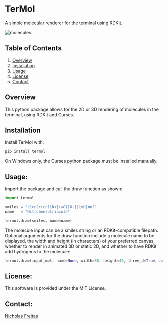 # TerMol
A simple molecular renderer for the terminal using RDKit.

![molecules](https://github.com/user-attachments/assets/a80a2287-8aeb-4055-a71c-88a9c4474998)

## Table of Contents
1. [Overview](#overview)
3. [Installation](#installation)
4. [Usage](#usage)
8. [License](#license)
9. [Contact](#contact)

## Overview
This python package allows for the 2D or 3D rendering of molecules in the terminal, using RDKit and Curses.

## Installation
Install TerMol with:
```bash
pip install termol
```

On Windows only, the Curses python package must be installed manually.

## Usage:

Import the package and call the draw function as shown:
```python
import termol

smiles = "c1cc2c(cc1[N+](=O)[O-])[nH]nn2"
name   = "Nitrobenzotriazole"

termol.draw(smiles, name=name)
```

The molecule input can be a smiles string or an RDKit-compatible filepath. Optional arguments for the draw function include a molecule name to be displayed, the width and height (in characters) of your preferred canvas, whether to render in animated 3D or static 2D, and whether to have RDKit add hydrogens to the molecule:

```python
termol.draw(input_mol, name=None, width=80, height=40, three_d=True, add_hydrogens=False, timeout=None)
```
## License:
This software is provided under the MIT License.

## Contact:
[Nicholas Freitas](https://github.com/Nicholas-Freitas)

